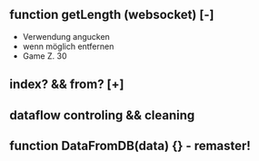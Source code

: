 ## function getLength (websocket) [-]
 - Verwendung angucken
 - wenn möglich entfernen
 - Game Z. 30

## index? && from? [+]

## dataflow controling && cleaning
## function DataFromDB(data) {} - remaster!